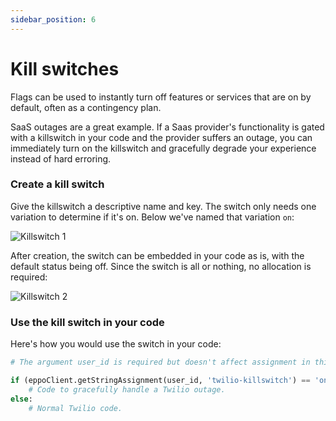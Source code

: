 ```yaml
---
sidebar_position: 6
---
```


# Kill switches

Flags can be used to instantly turn off features or services that are on by default, often as a contingency plan.

SaaS outages are a great example. If a Saas provider's functionality is gated with a killswitch in your code and the provider suffers an outage, you can immediately turn on the killswitch and gracefully degrade your experience instead of hard erroring.

### Create a kill switch

Give the killswitch a descriptive name and key. The switch only needs one variation to determine if it's on. Below we've named that variation `on`:

![Killswitch 1](/img/feature-flagging/killswitch-1.png)

After creation, the switch can be embedded in your code as is, with the default status being off. Since the switch is all
or nothing, no allocation is required:

![Killswitch 2](/img/feature-flagging/killswitch-2.png)

### Use the kill switch in your code

Here's how you would use the switch in your code:

```python
# The argument user_id is required but doesn't affect assignment in this case.

if (eppoClient.getStringAssignment(user_id, 'twilio-killswitch') == 'on'):
    # Code to gracefully handle a Twilio outage.
else:
    # Normal Twilio code.
```
